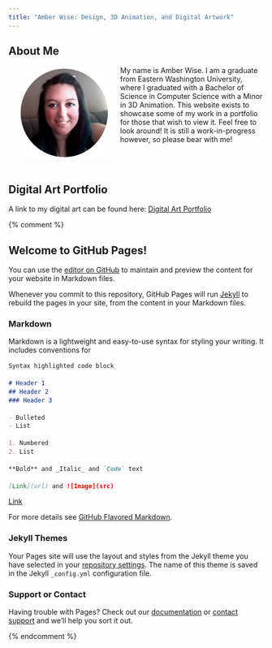 ```yaml
---
title: "Amber Wise: Design, 3D Animation, and Digital Artwork"
---
```


## About Me
<img align="left" src="assets/img/MeCircle.png" width="180" hspace="20">  
  
  
My name is Amber Wise. I am a graduate from Eastern Washington University, where I graduated with a Bachelor of Science in Computer Science with a Minor in 3D Animation. This website exists to showcase some of my work in a portfolio for those that wish to view it. Feel free to look around! It is still a work-in-progress however, so please bear with me!  

<br/>

<br/>
  
  
## Digital Art Portfolio
A link to my digital art can be found here:
[Digital Art Portfolio](/photos.md)



{% comment %} 
    
## Welcome to GitHub Pages!

You can use the [editor on GitHub](https://github.com/wiseacre7/amberwisedesigns/edit/master/index.md) to maintain and preview the content for your website in Markdown files.

Whenever you commit to this repository, GitHub Pages will run [Jekyll](https://jekyllrb.com/) to rebuild the pages in your site, from the content in your Markdown files.

### Markdown

Markdown is a lightweight and easy-to-use syntax for styling your writing. It includes conventions for

```markdown
Syntax highlighted code block

# Header 1
## Header 2
### Header 3

- Bulleted
- List

1. Numbered
2. List

**Bold** and _Italic_ and `Code` text

[Link](url) and ![Image](src)
```
[Link](https://www.google.com/)

For more details see [GitHub Flavored Markdown](https://guides.github.com/features/mastering-markdown/).

### Jekyll Themes

Your Pages site will use the layout and styles from the Jekyll theme you have selected in your [repository settings](https://github.com/wiseacre7/amberwisedesigns/settings). The name of this theme is saved in the Jekyll `_config.yml` configuration file.

### Support or Contact

Having trouble with Pages? Check out our [documentation](https://help.github.com/categories/github-pages-basics/) or [contact support](https://github.com/contact) and we’ll help you sort it out.

{% endcomment %}
